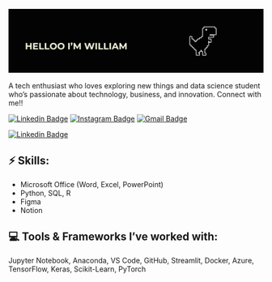 ![Header image](https://raw.githubusercontent.com/poupuu/poupuu/main/Assets/header-github-william.jpg)

A tech enthusiast who loves exploring new things and data science student who’s passionate about technology, business, and innovation. Connect with me!!

[![Linkedin Badge](https://img.shields.io/badge/-LinkedIn-blue?style=flat-square&logo=Linkedin&logoColor=white&link=https://www.linkedin.com/in/williammss)](https://www.linkedin.com/in/williammss/) [![Instagram Badge](https://img.shields.io/badge/-Instagram-e4405f?style=flat-square&logo=Instagram&logoColor=white&link=https://www.instagram.com/william26._/)](https://www.instagram.com/william26._/) [![Gmail Badge](https://img.shields.io/badge/-Gmail-d14836?style=flat-square&logo=Gmail&logoColor=white&link=mailto:williamanwar2@gmail.com)](mailto:williamanwar2@gmail.com)  

[![Linkedin Badge](https://img.shields.io/badge/-LinkedIn-blue?style=flat-square&logo=Linkedin&logoColor=white&link=https://www.linkedin.com/in/williammss)](https://www.linkedin.com/in/williammss/)
## ⚡ Skills:
- Microsoft Office (Word, Excel, PowerPoint)  
- Python, SQL, R  
- Figma
- Notion

## 💻 Tools & Frameworks I’ve worked with:
Jupyter Notebook, Anaconda, VS Code, GitHub, Streamlit, Docker, Azure,  
TensorFlow, Keras, Scikit-Learn, PyTorch
